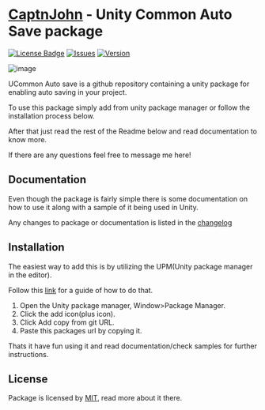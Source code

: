 # [CaptnJohn](https://github.com/CaptnJohn/ucommon-auto-save) - Unity Common Auto Save package

[![License Badge](https://img.shields.io/apm/l/ucommon-auto-save)](/LICENSE.md)
[![Issues](https://img.shields.io/github/issues/CaptnJohn/ucommon-auto-save)](https://github.com/CaptnJohn/ucommon-auto-save/issues)
[![Version](https://img.shields.io/github/package-json/v/CaptnJohn/ucommon-auto-save)](https://img.shields.io/github/package-json/v/CaptnJohn/ucommon-auto-save)

![image](https://user-images.githubusercontent.com/16833945/181438270-f99e16d0-40e0-4a6a-9ad1-7ade7e30eb75.png)

UCommon Auto save is a github repository containing a unity package for enabling auto saving in your project.

To use this package simply add from unity package manager or follow the installation process below.

After that just read the rest of the Readme below and read documentation to know more.

If there are any questions feel free to message me here!

## Documentation

Even though the package is fairly simple there is some documentation on how to use it along with a sample of it being used in Unity.

Any changes to package or documentation is listed in the [changelog](/CHANGELOG.md)

## Installation

The easiest way to add this is by utilizing the UPM(Unity package manager in the editor).

Follow this [link](https://docs.unity3d.com/Manual/upm-ui-giturl.html) for a guide of how to do that.

1. Open the Unity package manager, Window>Package Manager.
2. Click the add icon(plus icon).
3. Click Add copy from git URL.
4. Paste this packages url by copying it.

Thats it have fun using it and read documentation/check samples for further instructions.

## License

Package is licensed by [MIT](/LICENSE.md), read more about it there.
